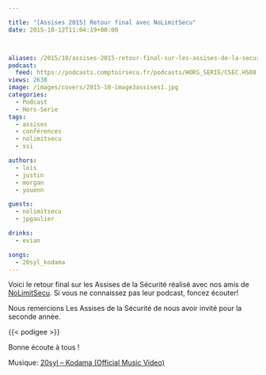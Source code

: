 ```yaml
---

title: "[Assises 2015] Retour final avec NoLimitSecu"
date: 2015-10-12T11:04:19+00:00



aliases: /2015/10/assises-2015-retour-final-sur-les-assises-de-la-securite-2015-avec-nolimitsecu/
podcast:
  feed: https://podcasts.comptoirsecu.fr/podcasts/HORS_SERIE/CSEC.HS08.2015-10-12.ASSISES_JOUR3.mp3
views: 2638
image: /images/covers/2015-10-image3assises1.jpg
categories:
  - Podcast
  - Hors-Serie
tags:
  - assises
  - conférences
  - nolimitsecu
  - ssi

authors:
  - lois
  - justin
  - morgan
  - youenn

guests:
  - nolimitsecu
  - jpgaulier

drinks:
  - evian

songs:
  - 20syl_kodama
---
```


Voici le retour final sur les Assises de la Sécurité réalisé avec nos amis de [NoLimitSecu](http://www.nolimitsecu.fr/). Si vous ne connaissez pas leur podcast, foncez écouter!

Nous remercions Les Assises de la Sécurité de nous avoir invité pour la seconde année.

{{< podigee >}}

Bonne écoute à tous !

Musique: [20syl – Kodama (Official Music Video)](https://www.youtube.com/watch?v=65oZD-7gJYE)
